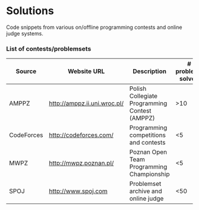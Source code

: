 # Solutions
Code snippets from various on/offline programming contests and online judge systems.  

### List of contests/problemsets

|Source|Website URL|Description|# problems solved|
|---|---|---|---|
|AMPPZ|http://amppz.ii.uni.wroc.pl/|Polish Collegiate Programming Contest (AMPPZ)|>10|
|CodeForces|http://codeforces.com/| Programming competitions and contests|<5|
|MWPZ|http://mwpz.poznan.pl/|Poznan Open Team Programming Championship|<5|
|SPOJ|http://www.spoj.com|Problemset archive and online judge|<50|
